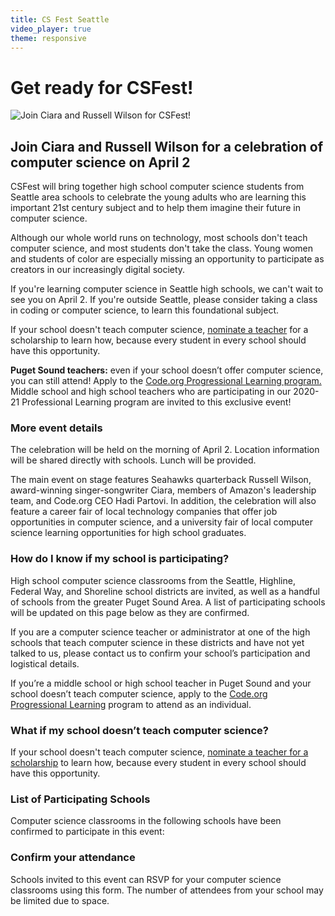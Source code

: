 ```yaml
---
title: CS Fest Seattle
video_player: true
theme: responsive
---
```

# Get ready for CSFest!
![Join Ciara and Russell Wilson for CSFest!](/images/fit-800/marketing/csfest-placeholder.jpg)
## Join Ciara and Russell Wilson for a celebration of computer science on April 2

CSFest will bring together high school computer science students from Seattle area schools to celebrate the young adults who are learning this important 21st century subject and to help them imagine their future in computer science.

Although our whole world runs on technology, most schools don't teach computer science, and most students don't take the class. Young women and students of color are especially missing an opportunity to participate as creators in our increasingly digital society.

If you're learning computer science in Seattle high schools, we can't wait to see you on April 2. If you're outside Seattle, please consider taking a class in coding or computer science, to learn this foundational subject.

If your school doesn't teach computer science, [nominate a teacher](https://code.org/nominate) for a scholarship to learn how, because every student in every school should have this opportunity.

**Puget Sound teachers:** even if your school doesn’t offer computer science, you can still attend! Apply to the [Code.org Progressional Learning program.](https://code.org/educate/professional-learning/middle-high) Middle school and high school teachers who are participating in our 2020-21 Professional Learning program are invited to this exclusive event!

### **More event details**
The celebration will be held on the morning of April 2. Location information will be shared directly with schools. Lunch will be provided.

The main event on stage features Seahawks quarterback Russell Wilson, award-winning singer-songwriter Ciara, members of Amazon's leadership team, and Code.org CEO Hadi Partovi. In addition, the celebration will also feature a career fair of local technology companies that offer job opportunities in computer science, and a university fair of local computer science learning opportunities for high school graduates.

### **How do I know if my school is participating?**
High school computer science classrooms from the Seattle, Highline, Federal Way, and Shoreline school districts are invited, as well as a handful of schools from the greater Puget Sound Area. A list of participating schools will be updated on this page below as they are confirmed.

If you are a computer science teacher or administrator at one of the high schools that teach computer science in these districts and have not yet talked to us, please contact us to confirm your school’s participation and logistical details.

If you’re a middle school or high school teacher in Puget Sound and your school doesn’t teach computer science, apply to the [Code.org Progressional Learning](https://code.org/educate/professional-learning) program to attend as an individual.

### **What if my school doesn’t teach computer science?**
If your school doesn't teach computer science, [nominate a teacher for a scholarship](https://code.org/nominate) to learn how, because every student in every school should have this opportunity.

### **List of Participating Schools**
Computer science classrooms in the following schools have been confirmed to participate in this event:

### **Confirm your attendance**
Schools invited to this event can RSVP for your computer science classrooms using this form. The number of attendees from your school may be limited due to space.
